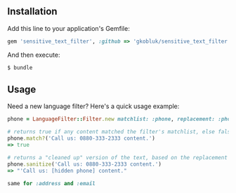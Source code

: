 ## Installation

Add this line to your application's Gemfile:

``` ruby
gem 'sensitive_text_filter', :github => 'gkobluk/sensitive_text_filter'
```

And then execute:

``` bash
$ bundle
```
## Usage

Need a new language filter? Here's a quick usage example:

``` ruby
phone = LanguageFilter::Filter.new matchlist: :phone, replacement: :phone

# returns true if any content matched the filter's matchlist, else false
phone.match?('Call us: 0880-333-2333 content.')
=> true

# returns a "cleaned up" version of the text, based on the replacement rule
phone.sanitize('Call us: 0880-333-2333 content.')
=> "'Call us: [hidden phone] content."

same for :address and :email
